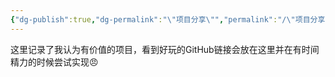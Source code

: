 ```yaml
---
{"dg-publish":true,"dg-permalink":"\"项目分享\"","permalink":"/\"项目分享\"/","dgPassFrontmatter":true,"created":"2024-01-27T01:42:56.174+08:00","updated":"2024-01-27T02:26:56.423+08:00"}
---
```


这里记录了我认为有价值的项目，看到好玩的GitHub链接会放在这里并在有时间精力的时候尝试实现😠
